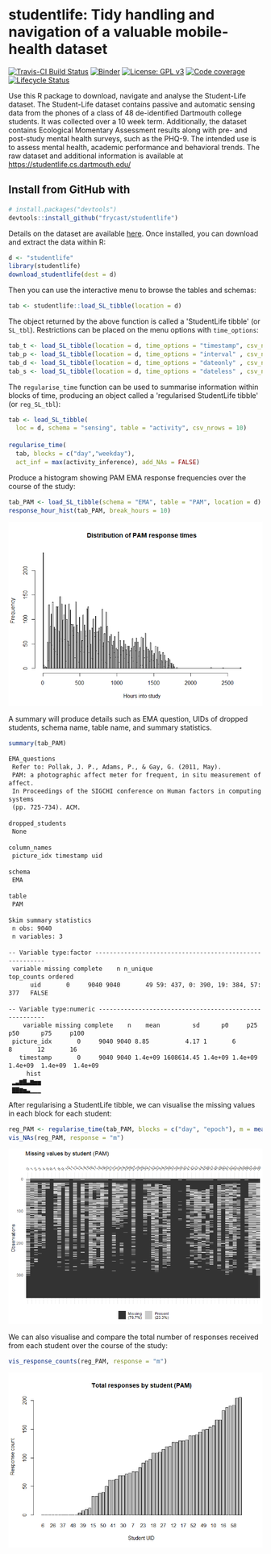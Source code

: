 
studentlife: Tidy handling and navigation of a valuable mobile-health dataset
======================================================================================================


<!-- Badges Start -->
[![Travis-CI Build Status](https://travis-ci.org/frycast/studentlife.svg?branch=master)](https://travis-ci.org/frycast/studentlife) 
[![Binder](https://mybinder.org/badge_logo.svg)](https://mybinder.org/v2/gh/frycast/studentlife/master?urlpath=rstudio) 
[![License: GPL v3](https://img.shields.io/badge/License-GPLv3-blue.svg)](https://www.gnu.org/licenses/gpl-3.0) 
[![Code coverage](https://codecov.io/gh/frycast/studentlife/branch/master/graph/badge.svg)](https://codecov.io/github/frycast/studentlife?branch=master)
[![Lifecycle Status](https://img.shields.io/badge/lifecycle-experimental-orange.svg)](https://www.tidyverse.org/lifecycle/)
<!-- Badges End -->



Use this R package to download, navigate and analyse the Student-Life dataset. The Student-Life dataset contains 
    passive and automatic sensing data from the phones of a class 
    of 48 de-identified Dartmouth college students. It was collected 
    over a 10 week term. Additionally, the dataset contains Ecological 
    Momentary Assessment results along with pre- and post-study mental 
    health surveys, such as the PHQ-9. The intended use is to assess 
    mental health, academic performance and behavioral trends. 
    The raw dataset and additional information is available at <https://studentlife.cs.dartmouth.edu/>



Install from GitHub with
------------------------

``` r
# install.packages("devtools")
devtools::install_github("frycast/studentlife")
```

Details on the dataset are available [here](https://studentlife.cs.dartmouth.edu). Once installed, you can download and extract the data within R:

``` r
d <- "studentlife"
library(studentlife)
download_studentlife(dest = d)
```

Then you can use the interactive menu to browse the tables and schemas:

``` r
tab <- studentlife::load_SL_tibble(location = d)
```

The object returned by the above function is called a
'StudentLife tibble' (or `SL_tbl`).
Restrictions can be placed on the menu options with `time_options`:

``` r
tab_t <- load_SL_tibble(location = d, time_options = "timestamp", csv_nrows = 10)
tab_p <- load_SL_tibble(location = d, time_options = "interval" , csv_nrows = 10)
tab_d <- load_SL_tibble(location = d, time_options = "dateonly" , csv_nrows = 10)
tab_s <- load_SL_tibble(location = d, time_options = "dateless" , csv_nrows = 10)
```

The `regularise_time` function can be used to summarise information within blocks of time,
producing an object called a 'regularised StudentLife tibble' (or `reg_SL_tbl`):

``` r
tab <- load_SL_tibble(
  loc = d, schema = "sensing", table = "activity", csv_nrows = 10)
  
regularise_time(
  tab, blocks = c("day","weekday"),
  act_inf = max(activity_inference), add_NAs = FALSE)
```

Produce a histogram showing PAM EMA response frequencies over the course of the study:

``` r
tab_PAM <- load_SL_tibble(schema = "EMA", table = "PAM", location = d)
response_hour_hist(tab_PAM, break_hours = 10)
```

![](man/figures/response_hour_histogram.png)

A summary will produce details such as EMA question, UIDs of 
dropped students, schema name, table name, and summary statistics.

```r
summary(tab_PAM)
```

``` 
EMA_questions 
 Refer to: Pollak, J. P., Adams, P., & Gay, G. (2011, May). 
 PAM: a photographic affect meter for frequent, in situ measurement of affect. 
 In Proceedings of the SIGCHI conference on Human factors in computing systems 
 (pp. 725-734). ACM. 

dropped_students 
 None 

column_names 
 picture_idx timestamp uid 

schema 
 EMA 

table 
 PAM 

Skim summary statistics
 n obs: 9040 
 n variables: 3 

-- Variable type:factor --------------------------------------------------------
 variable missing complete    n n_unique                        top_counts ordered
      uid       0     9040 9040       49 59: 437, 0: 390, 19: 384, 57: 377   FALSE

-- Variable type:numeric -------------------------------------------------------
    variable missing complete    n    mean         sd      p0     p25     p50      p75     p100
 picture_idx       0     9040 9040 8.85          4.17 1       6       8       12       16      
   timestamp       0     9040 9040 1.4e+09 1608614.45 1.4e+09 1.4e+09 1.4e+09  1.4e+09  1.4e+09
     hist
 ▂▃▆▇▃▆▅▅
 ▇▇▆▅▃▁▁▁
```

After regularising a StudentLife tibble, we can visualise the 
missing values in each block for each student:

```r
reg_PAM <- regularise_time(tab_PAM, blocks = c("day", "epoch"), m = mean(picture_idx, na.rm = TRUE))
vis_NAs(reg_PAM, response = "m")
```
![](man/figures/vis_NAs.png)

We can also visualise and compare the total number of responses 
received from each student over the course of the study:

```r
vis_response_counts(reg_PAM, response = "m")
```

![](man/figures/response_counts.png)



<!--
DOCUMENTATION CHECKLIST
    A statement of need: Do the authors clearly state what problems the software is designed to solve and who the target audience is?
    Installation instructions: Is there a clearly-stated list of dependencies? Ideally these should be handled with an automated package management solution.
    Example usage: Do the authors include examples of how to use the software (ideally to solve real-world analysis problems).
    Functionality documentation: Is the core functionality of the software documented to a satisfactory level (e.g., API method documentation)?
    Automated tests: Are there automated tests or manual steps described so that the function of the software can be verified?
    Community guidelines: Are there clear guidelines for third parties wishing to 1) Contribute to the software 2) Report issues or problems with the software 3) Seek support
A statement of need
The authors should clearly state what problems the software is designed to solve and who the target audience is.
Installation instructions
There should be a clearly-stated list of dependencies. Ideally these should be handled with an automated package management solution.
    Good: A package management file such as a Gemfile or package.json or equivalent
    OK: A list of dependencies to install
    Bad (not acceptable): Reliance on other software not listed by the authors
Example usage
The authors should include examples of how to use the software (ideally to solve real-world analysis problems).
API documentation
Reviewers should check that the software API is documented to a suitable level.
    Good: All functions/methods are documented including example inputs and outputs
    OK: Core API functionality is documented
    Bad (not acceptable): API is undocumented
    
Community guidelines
There should be clear guidelines for third-parties wishing to:
    Contribute to the software
    Report issues or problems with the software
    Seek support
Functionality
Reviewers are expected to install the software they are reviewing and to verify the core functionality of the software.
Tests
Authors are strongly encouraged to include an automated test suite covering the core functionality of their software.
    Good: An automated test suite hooked up to an external service such as Travis-CI or similar
    OK: Documented manual steps that can be followed to objectively check the expected functionality of the software (e.g. a sample input file to assert behaviour)
    Bad (not acceptable): No way for you the reviewer to objectively assess whether the software works
-->



